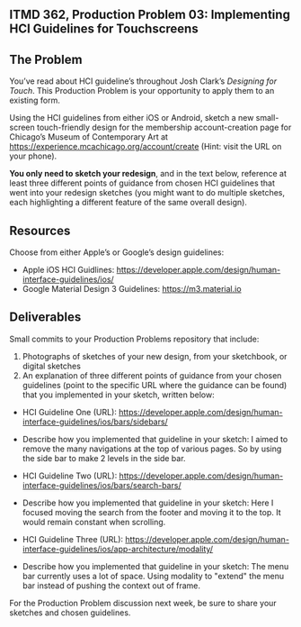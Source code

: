 ## ITMD 362, Production Problem 03: Implementing HCI Guidelines for Touchscreens

## The Problem

You’ve read about HCI guideline’s throughout Josh Clark’s *Designing for Touch*. This Production
Problem is your opportunity to apply them to an existing form.

Using the HCI guidelines from either iOS or Android, sketch a new small-screen touch-friendly design
for the membership account-creation page for Chicago’s Museum of Contemporary Art at https://experience.mcachicago.org/account/create (Hint: visit the URL on your phone).

**You only need to sketch your redesign**, and in the text below, reference at least three different
points of guidance from chosen HCI guidelines that went into your redesign sketches (you might
want to do multiple sketches, each highlighting a different feature of the same overall design).

## Resources

Choose from either Apple’s or Google’s design guidelines:

* Apple iOS HCI Guidlines:
  https://developer.apple.com/design/human-interface-guidelines/ios/
* Google Material Design 3 Guidelines:
  https://m3.material.io

## Deliverables

Small commits to your Production Problems repository that include:

1. Photographs of sketches of your new design, from your sketchbook, or digital sketches
2. An explanation of three different points of guidance from your chosen guidelines (point to the
   specific URL where the guidance can be found) that you implemented in your sketch, written below:

* HCI Guideline One (URL):
https://developer.apple.com/design/human-interface-guidelines/ios/bars/sidebars/
* Describe how you implemented that guideline in your sketch: I aimed to remove the many navigations
at the top of various pages. So by using the side bar to make 2 levels in the side bar.

* HCI Guideline Two (URL):
https://developer.apple.com/design/human-interface-guidelines/ios/bars/search-bars/
* Describe how you implemented that guideline in your sketch: Here I focused moving the search from
the footer and moving it to the top. It would remain constant when scrolling.

* HCI Guideline Three (URL):
https://developer.apple.com/design/human-interface-guidelines/ios/app-architecture/modality/
* Describe how you implemented that guideline in your sketch: The menu bar currently uses a lot of
space. Using modality to "extend" the menu bar instead of pushing the context out of frame.

For the Production Problem discussion next week, be sure to share your sketches and chosen
guidelines.
